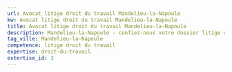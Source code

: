 ```yaml
---
url: Avocat litige droit du travail Mandelieu-la-Napoule
kw: Avocat litige droit du travail Mandelieu-la-Napoule
title: Avocat litige droit du travail Mandelieu-la-Napoule
description: Mandelieu-la-Napoule - confiez-nous votre dossier litige droit du travail
tag_ville: Mandelieu-la-Napoule
competence: litige droit du travail
expertise: droit-du-travail
extertise_id: 3
---
```

